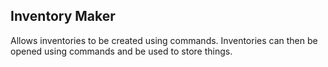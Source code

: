 ## Inventory Maker
Allows inventories to be created using commands. Inventories can then be opened using commands and be used to store things.